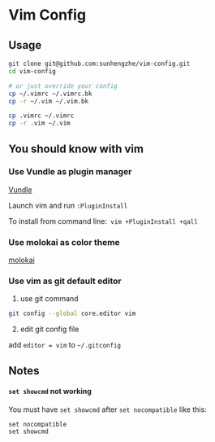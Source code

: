 # Vim Config

## Usage

```bash
git clone git@github.com:sunhengzhe/vim-config.git
cd vim-config

# or just override your config
cp ~/.vimrc ~/.vimrc.bk
cp -r ~/.vim ~/.vim.bk 

cp .vimrc ~/.vimrc
cp -r .vim ~/.vim
```

## You should know with vim

### Use Vundle as plugin manager

[Vundle](https://github.com/VundleVim/Vundle.vim)

Launch vim and run `:PluginInstall`

To install from command line:` vim +PluginInstall +qall`

### Use molokai as color theme

[molokai](https://github.com/tomasr/molokai)

### Use vim as git default editor

1) use git command

```bash
git config --global core.editor vim
```

2) edit git config file

add `editor = vim` to `~/.gitconfig`

## Notes

#### `set showcmd` not working

You must have `set showcmd` after `set nocompatible` like this:

```
set nocompatible
set showcmd
```

